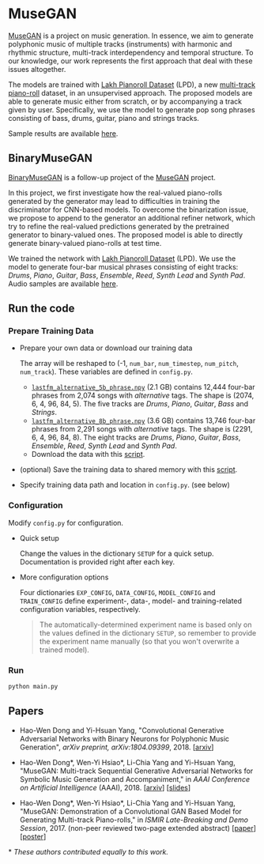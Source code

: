 # MuseGAN

[MuseGAN](https://salu133445.github.io/musegan/) is a project on music
generation. In essence, we aim to generate polyphonic music of multiple tracks
(instruments) with harmonic and rhythmic structure, multi-track interdependency
and temporal structure. To our knowledge, our work represents the first approach
that deal with these issues altogether.

The models are trained with
[Lakh Pianoroll Dataset](https://salu133445.github.io/lakh-pianoroll-dataset/)
(LPD), a new [multi-track piano-roll](https://salu133445.github.io/musegan/data)
dataset, in an unsupervised approach. The proposed models are able to generate
music either from scratch, or by accompanying a track given by user.
Specifically, we use the model to generate pop song phrases consisting of bass,
drums, guitar, piano and strings tracks.

Sample results are available [here](https://salu133445.github.io/musegan/results).

## BinaryMuseGAN

[BinaryMuseGAN](https://salu133445.github.io/bmusegan/) is a follow-up project
of the [MuseGAN](https://salu133445.github.io/musegan/) project.

In this project, we first investigate how the real-valued piano-rolls generated
by the generator may lead to difficulties in training the discriminator for
CNN-based models. To overcome the binarization issue, we propose to append to
the generator an additional refiner network, which try to refine the real-valued
predictions generated by the pretrained generator to binary-valued ones. The
proposed model is able to directly generate binary-valued piano-rolls at test
time.

We trained the network with
[Lakh Pianoroll Dataset](https://salu133445.github.io/lakh-pianoroll-dataset/)
(LPD). We use the model to generate four-bar musical phrases consisting of eight
tracks: *Drums*, *Piano*, *Guitar*, *Bass*, *Ensemble*, *Reed*, *Synth Lead* and
*Synth Pad*. Audio samples are available
[here](https://salu133445.github.io/bmusegan/samples).

## Run the code

### Prepare Training Data

- Prepare your own data or download our training data

  The array will be reshaped to (-1, `num_bar`, `num_timestep`, `num_pitch`,
  `num_track`). These variables are defined in `config.py`.

  - [`lastfm_alternative_5b_phrase.npy`](https://drive.google.com/uc?export=download&id=1F7J5n9uOPqViBYpoPT5GvE4PjCWhOyWc) (2.1 GB)
    contains 12,444 four-bar phrases from 2,074 songs with *alternative* tags.
    The shape is (2074, 6, 4, 96, 84, 5). The five tracks are *Drums*, *Piano*,
    *Guitar*, *Bass* and *Strings*.
  - [`lastfm_alternative_8b_phrase.npy`](https://drive.google.com/uc?export=download&id=1x3CeSqE6ElWa6V7ueNl8FKPFmMoyu4ED) (3.6 GB)
    contains 13,746 four-bar phrases from 2,291 songs with *alternative* tags.
    The shape is (2291, 6, 4, 96, 84, 8). The eight tracks are *Drums*, *Piano*,
    *Guitar*, *Bass*, *Ensemble*, *Reed*, *Synth Lead* and *Synth Pad*.
  - Download the data with this [script](training_data/download.sh).

- (optional) Save the training data to shared memory with this [script](training_data/store_to_sa.py).

- Specify training data path and location in `config.py`. (see below)

### Configuration

Modify `config.py` for configuration.

- Quick setup

  Change the values in the dictionary `SETUP` for a quick setup. Documentation
  is provided right after each key.

- More configuration options

  Four dictionaries `EXP_CONFIG`, `DATA_CONFIG`, `MODEL_CONFIG` and
  `TRAIN_CONFIG` define experiment-, data-, model- and training-related
  configuration variables, respectively.

  > The automatically-determined experiment name is based only on the values
defined in the dictionary `SETUP`, so remember to provide the experiment name
manually (so that you won't overwrite a trained model).

### Run

```sh
python main.py
```

## Papers

- Hao-Wen Dong and Yi-Hsuan Yang,
  "Convolutional Generative Adversarial Networks with Binary Neurons for
  Polyphonic Music Generation",
  *arXiv preprint, arXiv:1804.09399*, 2018.
  [[arxiv](https://arxiv.org/abs/1804.09399)]

- Hao-Wen Dong\*, Wen-Yi Hsiao\*, Li-Chia Yang and Yi-Hsuan Yang,
  "MuseGAN: Multi-track Sequential Generative Adversarial Networks for
  Symbolic Music Generation and Accompaniment,"
  in *AAAI Conference on Artificial Intelligence* (AAAI), 2018.
  [[arxiv](http://arxiv.org/abs/1709.06298)]
  [[slides](https://salu133445.github.io/musegan/pdf/musegan-aaai2018-slides.pdf)]

- Hao-Wen Dong\*, Wen-Yi Hsiao\*, Li-Chia Yang and Yi-Hsuan Yang,
  "MuseGAN: Demonstration of a Convolutional GAN Based Model for Generating
  Multi-track Piano-rolls,"
  in *ISMIR Late-Breaking and Demo Session*, 2017.
  (non-peer reviewed two-page extended abstract)
  [[paper](https://salu133445.github.io/musegan/pdf/musegan-ismir2017-lbd-paper.pdf)]
  [[poster](https://salu133445.github.io/musegan/pdf/musegan-ismir2017-lbd-poster.pdf)]

\* *These authors contributed equally to this work.*
